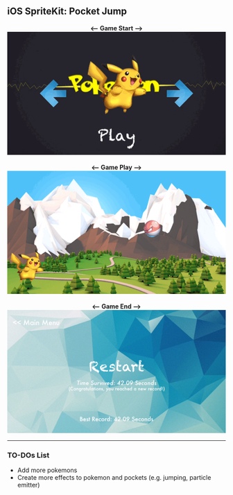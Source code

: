 ## iOS SpriteKit: Pocket Jump
<p align="center">
<b> <-- Game Start --> </b> <br>
<img src="./images/GameStart.gif"> <br> <br>
<b> <-- Game Play --> </b> <br>
<img src="./images/GamePlay.gif"> <br> <br>
<b> <-- Game End --> </b> <br>
<img src="./images/GameEnd.gif"> 
</p>

---
### TO-DOs List

- Add more pokemons
- Create more effects to pokemon and pockets (e.g. jumping, particle emitter)
